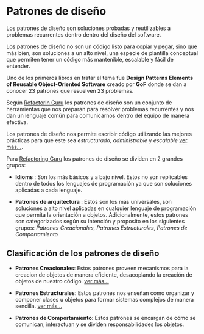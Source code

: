 # Patrones de diseño

Los patrones de diseño son soluciones probadas y reutilizables a problemas recurrentes dentro dentro del diseño del software.

Los patrones de diseño no son un código listo para copiar y pegar, sino que más bien, son soluciones a un alto nivel, una especie de plantilla conceptual que permiten tener un código más mantenible, escalable y fácil de entender.

Uno de los primeros libros en tratar el tema fue **Design Patterns Elements of Reusable Object-Oriented Software** creado por **GoF** donde se dan a conocer 23 patrones que resuelven 23 problemas.

Según [Refactorin Guru](https://refactoring.guru/design-patterns) los patrones de diseño son un conjunto de herramientas que nos preparan para resolver problemas recurrentes y nos dan un lenguaje común para comunicarnos dentro del equipo de manera efectiva.

Los patrones de diseño nos permite escribir código utilizando las mejores prácticas para que este sea *estructurado*, *administrable* y *escalable* [ver más...](https://www.geeksforgeeks.org/system-design/software-design-patterns).

Para [Refactoring Guru](https://refactoring.guru/design-patterns/classification) los patrones de diseño se dividen en 2 grandes grupos:

- **Idioms** : Son los más básicos y a bajo nivel. Estos no son replicables dentro de todos los lenguajes de programación ya que son soluciones aplicadas a cada lenguaje.

- **Patrones de arquitectura** : Estos son los más universales, son soluciones a alto nivel aplicadas en cualquier lenguaje de programación que permita la orientación a objetos. Adicionalmente, estos patrones son categorizados según su intención y proposito en los siguientes grupos: *Patrones Creacionales*, *Patrones Estructurales*, *Patrones de Comportamiento*

## Clasificación de los patrones de diseño

- **Patrones Creacionales**: Estos patrones proveen mecanismos para la creacion de objetos de manera eficiente, desacoplando la creación de objetos de nuestro código. [ver más...](creational-patterns)

- **Patrones Estructurales**: Estos patrones nos enseñan como organizar y componer clases u objetos para formar sistemas complejos de manera sencilla. [ver más...](structural-patterns)

- **Patrones de Comportamiento**: Estos patrones se encargan de cómo se comunican, interactuan y se dividen responsabilidades los objetos.
